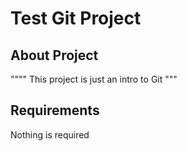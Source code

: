 # Test Git Project

## About Project

"""" 
This project is just an intro to Git
"""

## Requirements

Nothing is required